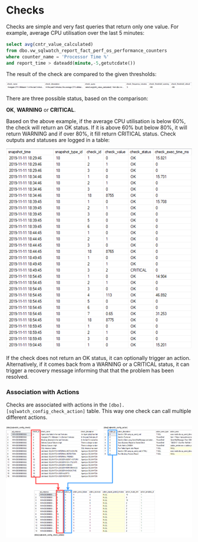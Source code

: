 # Checks

Checks are simple and very fast queries that return only one value. For example, average CPU utilisation over the last 5 minutes:

```sql
select avg(cntr_value_calculated) 
from dbo.vw_sqlwatch_report_fact_perf_os_performance_counters
where counter_name = 'Processor Time %'
and report_time > dateadd(minute,-5,getutcdate())
```

The result of the check are compared to the given thresholds:

![](../../.gitbook/assets/image%20%2839%29.png)

There are three possible status, based on the comparison:

**OK**, **WARNING** or **CRITICAL**.

Based on the above example, if the average CPU utilisation is below 60%, the check will return an OK status. If it is above 60% but below 80%, it will return WARNING and if over 80%, it fill return CRITICAL status. Check outputs and statuses are logged in a table:

![\[dbo\].\[sqlwatch\_logger\_check\]](../../.gitbook/assets/image%20%2845%29.png)

If the check does not return an OK status, it can optionally trigger an action. Alternatively, if it comes back from a WARNING or a CRITICAL status, it can trigger a recovery message informing that that the problem has been resolved. 

### Association with Actions

Checks are associated with actions in the `[dbo].[sqlwatch_config_check_action]` table. This way one check can call multiple different actions.

![](../../.gitbook/assets/image%20%2833%29.png)






